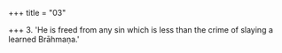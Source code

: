+++
title = "03"

+++
3. 'He is freed from any sin which is less than the crime of slaying a learned Brāhmaṇa.'
